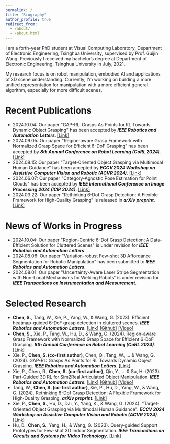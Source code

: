 ```yaml
---
permalink: /
title: "Biography"
author_profile: true
redirect_from: 
  - /about/
  - /about.html
---
```


I am a forth-year PhD student at Visual Computing Laboratory, Department of Electronic Engineering, Tsinghua University, supervised by Prof. Guijin Wang. Previously I received my bachelor’s degree at Department of Electronic Engineering, Tsinghua University in July, 2021.

My research focus is on robot manipulation, embodied AI and applications of 3D scene understanding. Currently, I'm working on building a more unified representation for manipulation with a more efficient general algorithm, especially for more difficult scenes.

# Recent Publications

- 2024.10.04: Our paper "GAP-RL: Grasps As Points for RL Towards Dynamic Object Grasping" has been accepted by ***IEEE Robotics and Automation Letters***. [[Link]](http://arxiv.org/abs/2410.03509)
- 2024.09.05: Our paper "Region-aware Grasp Framework with Normalized Grasp Space for Efficient 6-DoF Grasping" has been accepted by ***8th Annual Conference on Robot Learning (CoRL 2024)***. [[Link]](https://arxiv.org/abs/2406.01767)
- 2024.08.15: Our paper "Target-Oriented Object Grasping via Multimodal Human Guidance" has been accepted by ***ECCV 2024 Workshop on Assistive Computer Vision and Robotic (ACVR 2024)***. [[Link]](https://arxiv.org/abs/2408.11138)
- 2024.06.07: Our paper "Category-Agnostic Pose Estimation for Point Clouds" has been accepted by ***IEEE International Conference on Image Processing 2024 (ICIP 2024)***. [[Link]](https://arxiv.org/abs/2403.07437)
- 2024.03.22: Our paper "Rethinking 6-Dof Grasp Detection: A Flexible Framework for High-Quality Grasping" is released in ***arXiv preprint***. [[Link]](https://arxiv.org/abs/2403.15054)
<!-- - 2023.10.25: Our paper "Query-guided Support Prototypes for Few-shot 3D Indoor Segmentation" is accepted for publication in ***IEEE Transactions on Circuits and Systems for Video Technology***. [[Link]](https://ieeexplore.ieee.org/abstract/document/10295521/) -->
<!-- - 2023.09.07: Our paper "Part-Guided 3D RL for Sim2Real Articulated Object Manipulation" is accepted for publication in ***IEEE Robotics and Automation Letters***. [[Link]](https://ieeexplore.ieee.org/abstract/document/10242361/) -->
<!-- - 2023.06.30: Our paper "Efficient heatmap-guided 6-DoF grasp detection in cluttered scenes" is accepted for publication in ***IEEE Robotics and Automation Letters***. [[Link]](https://ieeexplore.ieee.org/abstract/document/10168242/) -->
<!-- - 2022.12.13: Our paper "Distribution-aware Low-bit Quantization for 3D Point Cloud Networks" is accepted for publication in ***VCIP 2022***. [[Link]](https://ieeexplore.ieee.org/abstract/document/10008887) -->

# News of Works in Progress 

- 2024.10.04: Our paper "Region-Centric 6-Dof Grasp Detection: A Data-Efficient Solution for Cluttered Scenes" is under revision for ***IEEE Robotics and Automation Letters***.
- 2024.08.06: Our paper "Variation-robust Few-shot 3D Affordance Segmentation for Robotic Manipulation" has been submitted to ***IEEE Robotics and Automation Letters***.
- 2024.08.01: Our paper "Uncertainty-Aware Laser Stripe Segmentation with Non-Local Mechanisms for Welding Robots" is under revision for ***IEEE Transactions on Instrumentation and Measurement***.

# Selected Research

- **Chen, S.**, Tang, W., Xie, P., Yang, W., & Wang, G. (2023). Efficient heatmap-guided 6-DoF grasp detection in cluttered scenes. ***IEEE Robotics and Automation Letters***. [[Link]](https://ieeexplore.ieee.org/abstract/document/10168242/) [[Github]](https://github.com/THU-VCLab/HGGD) [[Video]](https://www.youtube.com/watch?v=V8gG1eHbrsU)
- **Chen, S.**, Xie, P., Tang, W., Hu, D., & Wang, G. (2024). Region-aware Grasp Framework with Normalized Grasp Space for Efficient 6-DoF Grasping. ***8th Annual Conference on Robot Learning (CoRL 2024)***. [[Link]](https://arxiv.org/abs/2406.01767)
- Xie, P., **Chen, S. (co-first author)**, Chen, Q., Tang, W., ... & Wang, G. (2024). GAP-RL: Grasps As Points for RL Towards Dynamic Object Grasping. ***IEEE Robotics and Automation Letters***. [[Link]](http://arxiv.org/abs/2410.03509)
- Xie, P., Chen, R., **Chen, S. (co-first author)**, Qin, Y., ... & Su, H. (2023). Part-Guided 3D RL for Sim2Real Articulated Object Manipulation. ***IEEE Robotics and Automation Letters***. [[Link]](https://ieeexplore.ieee.org/abstract/document/10242361/) [[Github]](https://github.com/THU-VCLab/Part-Guided-3D-RL-for-Sim2Real-Articulated-Object-Manipulation) [[Video]](https://www.youtube.com/watch?v=b8KvOjlGNJs)
- Tang, W., **Chen, S. (co-first author)**, Xie, P., Hu, D., Yang, W., & Wang, G. (2024). Rethinking 6-Dof Grasp Detection: A Flexible Framework for High-Quality Grasping. ***arXiv preprint***. [[Link]](https://arxiv.org/abs/2403.15054)
- Xie, P., **Chen, S.**, Hu, D., Dai, Y., Yang, K., & Wang, G. (2024). "Target-Oriented Object Grasping via Multimodal Human Guidance". ***ECCV 2024 Workshop on Assistive Computer Vision and Robotic (ACVR 2024)***. [[Link]](https://arxiv.org/abs/2408.11138)
- Hu, D., **Chen, S.**, Yang, H., & Wang, G. (2023). Query-guided Support Prototypes for Few-shot 3D Indoor Segmentation. ***IEEE Transactions on Circuits and Systems for Video Technology***. [[Link]](https://ieeexplore.ieee.org/abstract/document/10295521)
